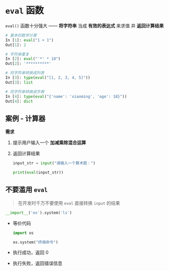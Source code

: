 `eval` 函数
=========

`eval()` 函数十分强大 —— **将字符串** 当成 **有效的表达式** 来求值 并 **返回计算结果**

```python
# 基本的数学计算
In [1]: eval("1 + 1")
Out[1]: 2

# 字符串重复
In [2]: eval("'*' * 10")
Out[2]: '**********'

# 将字符串转换成列表
In [3]: type(eval("[1, 2, 3, 4, 5]"))
Out[3]: list

# 将字符串转换成字典
In [4]: type(eval("{'name': 'xiaoming', 'age': 18}"))
Out[4]: dict
```


案例 - 计算器
--------

**需求**

1. 提示用户输入一个 **加减乘除混合运算**

2.  返回计算结果

    ```python
    input_str = input("请输入一个算术题：")
    
    print(eval(input_str))
    
    ```

不要滥用 `eval`
-----------

> 在开发时千万不要使用 `eval` 直接转换 `input` 的结果

```python
__import__('os').system('ls')
```


* 等价代码

  ```python
  import os
  
  os.system("终端命令")
  ```

* 执行成功，返回 0

*   执行失败，返回错误信息